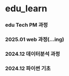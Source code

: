 # edu_learn
### edu Tech PM 과정

### 2025.01 web 과정(...ing)

### 2024.12 데이터분석 과정

### 2024.12 파이썬 기초
